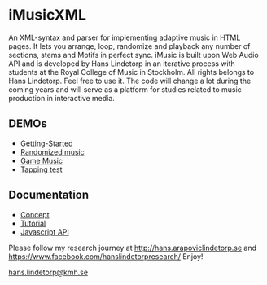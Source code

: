 # iMusicXML
An XML-syntax and parser for implementing adaptive music in HTML pages. It lets you arrange, loop, randomize and playback any number of sections, stems and Motifs in perfect sync. iMusic is built upon Web Audio API and is developed by Hans Lindetorp in an iterative process with students at the Royal College of Music in Stockholm. 
All rights belongs to Hans Lindetorp. Feel free to use it. The code will change a lot during the coming years and will serve as a platform for studies related to music production in interactive media.

## DEMOs
* [Getting-Started](https://hanslindetorp.github.io/iMusicXML/demos/getting-started/)
* [Randomized music](https://hanslindetorp.github.io/iMusicXML/demos/imusic-randomize/)
* [Game Music](https://hanslindetorp.github.io/iMusicXML/demos/pancake-game/)
* [Tapping test](https://hanslindetorp.github.io/iMusicXML/demos/tapping/)

## Documentation
* [Concept](https://github.com/hanslindetorp/iMusicXML/wiki)
* [Tutorial](https://github.com/hanslindetorp/iMusicXML/wiki/Getting-Started)
* [Javascript API](https://github.com/hanslindetorp/iMusicXML/wiki/Javascript-API)


Please follow my research journey at http://hans.arapoviclindetorp.se and https://www.facebook.com/hanslindetorpresearch/
Enjoy!

hans.lindetorp@kmh.se
